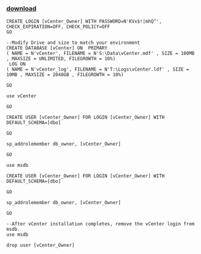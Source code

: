 ﻿---
pid:            3539
parent:         0
children:       
poster:         JoshL
title:          
date:           2012-07-25 17:17:00
description:    
format:         text
---

# 

### [download](3539.txt)  



```text
CREATE LOGIN [vCenter_Owner] WITH PASSWORD=N'KVx$!|mhQ^', CHECK_EXPIRATION=OFF, CHECK_POLICY=OFF
GO

--Modify Drive and size to match your environment
CREATE DATABASE [vCenter] ON  PRIMARY 
( NAME = N'vCenter', FILENAME = N'S:\Data\vCenter.mdf' , SIZE = 100MB , MAXSIZE = UNLIMITED, FILEGROWTH = 10%)
 LOG ON 
( NAME = N'vCenter_log', FILENAME = N'T:\Logs\vCenter.ldf' , SIZE = 10MB , MAXSIZE = 2048GB , FILEGROWTH = 10%)

GO

use vCenter

GO

CREATE USER [vCenter_Owner] FOR LOGIN [vCenter_Owner] WITH DEFAULT_SCHEMA=[dbo]

GO

sp_addrolemember db_owner, [vCenter_Owner]

GO

use msdb

CREATE USER [vCenter_Owner] FOR LOGIN [vCenter_Owner] WITH DEFAULT_SCHEMA=[dbo]

GO

sp_addrolemember db_owner, [vCenter_Owner]

GO

--After vCenter installation completes, remove the vCenter login from msdb.
use msdb

drop user [vCenter_Owner]

```
